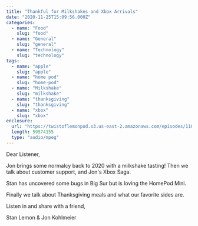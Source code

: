 ```yaml
---
title: "Thankful for Milkshakes and Xbox Arrivals"
date: "2020-11-25T15:09:56.000Z"
categories:
  - name: "Food"
    slug: "food"
  - name: "General"
    slug: "general"
  - name: "Technology"
    slug: "technology"
tags:
  - name: "apple"
    slug: "apple"
  - name: "home pod"
    slug: "home-pod"
  - name: "Milkshake"
    slug: "milkshake"
  - name: "thanksgiving"
    slug: "thanksgiving"
  - name: "xbox"
    slug: "xbox"
enclosure:
  url: "https://twistoflemonpod.s3.us-east-2.amazonaws.com/episodes/110-lwatol-20201125.mp3"
  length: 59574155
  type: "audio/mpeg"
---
```


Dear Listener,

Jon brings some normalcy back to 2020 with a milkshake tasting! Then we talk about customer support, and Jon's Xbox Saga.

Stan has uncovered some bugs in Big Sur but is loving the HomePod Mini.

Finally we talk about Thanksgiving meals and what our favorite sides are.

Listen in and share with a friend,

Stan Lemon & Jon Kohlmeier
